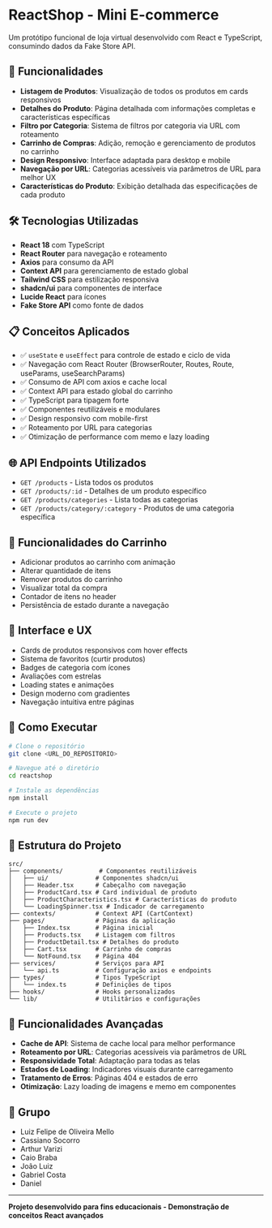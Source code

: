 
# ReactShop - Mini E-commerce

Um protótipo funcional de loja virtual desenvolvido com React e TypeScript, consumindo dados da Fake Store API.

## 🚀 Funcionalidades

- **Listagem de Produtos**: Visualização de todos os produtos em cards responsivos
- **Detalhes do Produto**: Página detalhada com informações completas e características específicas
- **Filtro por Categoria**: Sistema de filtros por categoria via URL com roteamento
- **Carrinho de Compras**: Adição, remoção e gerenciamento de produtos no carrinho
- **Design Responsivo**: Interface adaptada para desktop e mobile
- **Navegação por URL**: Categorias acessíveis via parâmetros de URL para melhor UX
- **Características do Produto**: Exibição detalhada das especificações de cada produto

## 🛠️ Tecnologias Utilizadas

- **React 18** com TypeScript
- **React Router** para navegação e roteamento
- **Axios** para consumo da API
- **Context API** para gerenciamento de estado global
- **Tailwind CSS** para estilização responsiva
- **shadcn/ui** para componentes de interface
- **Lucide React** para ícones
- **Fake Store API** como fonte de dados

## 📋 Conceitos Aplicados

- ✅ `useState` e `useEffect` para controle de estado e ciclo de vida
- ✅ Navegação com React Router (BrowserRouter, Routes, Route, useParams, useSearchParams)
- ✅ Consumo de API com axios e cache local
- ✅ Context API para estado global do carrinho
- ✅ TypeScript para tipagem forte
- ✅ Componentes reutilizáveis e modulares
- ✅ Design responsivo com mobile-first
- ✅ Roteamento por URL para categorias
- ✅ Otimização de performance com memo e lazy loading

## 🌐 API Endpoints Utilizados

- `GET /products` - Lista todos os produtos
- `GET /products/:id` - Detalhes de um produto específico
- `GET /products/categories` - Lista todas as categorias
- `GET /products/category/:category` - Produtos de uma categoria específica

## 📱 Funcionalidades do Carrinho

- Adicionar produtos ao carrinho com animação
- Alterar quantidade de itens
- Remover produtos do carrinho
- Visualizar total da compra
- Contador de itens no header
- Persistência de estado durante a navegação

## 🎨 Interface e UX

- Cards de produtos responsivos com hover effects
- Sistema de favoritos (curtir produtos)
- Badges de categoria com ícones
- Avaliações com estrelas
- Loading states e animações
- Design moderno com gradientes
- Navegação intuitiva entre páginas

## 🔧 Como Executar

```bash
# Clone o repositório
git clone <URL_DO_REPOSITORIO>

# Navegue até o diretório
cd reactshop

# Instale as dependências
npm install

# Execute o projeto
npm run dev
```

## 📂 Estrutura do Projeto

```
src/
├── components/          # Componentes reutilizáveis
│   ├── ui/             # Componentes shadcn/ui
│   ├── Header.tsx      # Cabeçalho com navegação
│   ├── ProductCard.tsx # Card individual de produto
│   ├── ProductCharacteristics.tsx # Características do produto
│   └── LoadingSpinner.tsx # Indicador de carregamento
├── contexts/           # Context API (CartContext)
├── pages/              # Páginas da aplicação
│   ├── Index.tsx       # Página inicial
│   ├── Products.tsx    # Listagem com filtros
│   ├── ProductDetail.tsx # Detalhes do produto
│   ├── Cart.tsx        # Carrinho de compras
│   └── NotFound.tsx    # Página 404
├── services/           # Serviços para API
│   └── api.ts          # Configuração axios e endpoints
├── types/              # Tipos TypeScript
│   └── index.ts        # Definições de tipos
├── hooks/              # Hooks personalizados
└── lib/                # Utilitários e configurações
```

## 🚀 Funcionalidades Avançadas

- **Cache de API**: Sistema de cache local para melhor performance
- **Roteamento por URL**: Categorias acessíveis via parâmetros de URL
- **Responsividade Total**: Adaptação para todas as telas
- **Estados de Loading**: Indicadores visuais durante carregamento
- **Tratamento de Erros**: Páginas 404 e estados de erro
- **Otimização**: Lazy loading de imagens e memo em componentes

## 👥 Grupo

- Luiz Felipe de Oliveira Mello
- Cassiano Socorro
- Arthur Varizi
- Caio Braba
- João Luiz
- Gabriel Costa
- Daniel

---

**Projeto desenvolvido para fins educacionais - Demonstração de conceitos React avançados**
